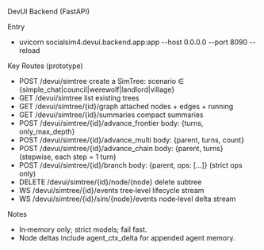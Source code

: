 DevUI Backend (FastAPI)

Entry
- uvicorn socialsim4.devui.backend.app:app --host 0.0.0.0 --port 8090 --reload

Key Routes (prototype)
- POST /devui/simtree                      create a SimTree: scenario ∈ {simple_chat|council|werewolf|landlord|village}
- GET  /devui/simtree                      list existing trees
- GET  /devui/simtree/{id}/graph           attached nodes + edges + running
- GET  /devui/simtree/{id}/summaries       compact summaries
- POST /devui/simtree/{id}/advance_frontier  body: {turns, only_max_depth}
- POST /devui/simtree/{id}/advance_multi     body: {parent, turns, count}
- POST /devui/simtree/{id}/advance_chain     body: {parent, turns} (stepwise, each step = 1 turn)
- POST /devui/simtree/{id}/branch            body: {parent, ops: [...]} (strict ops only)
- DELETE /devui/simtree/{id}/node/{node}     delete subtree
- WS   /devui/simtree/{id}/events            tree‑level lifecycle stream
- WS   /devui/simtree/{id}/sim/{node}/events node‑level delta stream

Notes
- In‑memory only; strict models; fail fast.
- Node deltas include agent_ctx_delta for appended agent memory.

